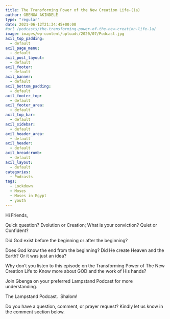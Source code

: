```yaml
---
title: The Transforming Power of the New Creation Life-(1a)
author: GBENGA AKINDELE
type: "regular"
date: 2021-06-12T21:34:45+00:00
#url /podcasts/the-transforming-power-of-the-new-creation-life-1a/
image: images/wp-content/uploads/2020/07/Podcast.jpg
axil_top_padding:
  - default
axil_page_menu:
  - default
axil_post_layout:
  - default
axil_footer:
  - default
axil_banner:
  - default
axil_bottom_padding:
  - default
axil_footer_top:
  - default
axil_footer_area:
  - default
axil_top_bar:
  - default
axil_sidebar:
  - default
axil_header_area:
  - default
axil_header:
  - default
axil_breadcrumb:
  - default
axil_layout:
  - default
categories:
  - Podcasts
tags:
  - Lockdown
  - Moses
  - Moses in Egypt
  - youth
---
```

Hi Friends,

Quick question? Evolution or Creation; What is your conviction? Quiet or Confident?

Did God exist before the beginning or after the beginning?

Does God know the end from the beginning? Did He create Heaven and the Earth? Or it was just an idea?

Why don&#8217;t you listen to this episode on the Transforming Power of The New Creation Life to Know more about GOD and the work of His hands?

Join Gbenga on your preferred Lampstand Podcast for more understanding. 

The Lampstand Podcast.  Shalom!



Do you have a question, comment, or prayer request? Kindly let us know in the comment section below.